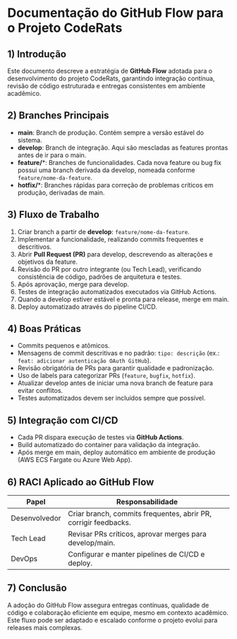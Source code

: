# Documentação do GitHub Flow para o Projeto CodeRats

## 1) Introdução

Este documento descreve a estratégia de **GitHub Flow** adotada para o desenvolvimento do projeto CodeRats, garantindo integração contínua, revisão de código estruturada e entregas consistentes em ambiente acadêmico.

## 2) Branches Principais

* **main**: Branch de produção. Contém sempre a versão estável do sistema.
* **develop**: Branch de integração. Aqui são mescladas as features prontas antes de ir para o main.
* **feature/**\*: Branches de funcionalidades. Cada nova feature ou bug fix possui uma branch derivada da develop, nomeada conforme `feature/nome-da-feature`.
* **hotfix/**\*: Branches rápidas para correção de problemas críticos em produção, derivadas de main.

## 3) Fluxo de Trabalho

1. Criar branch a partir de **develop**: `feature/nome-da-feature`.
2. Implementar a funcionalidade, realizando commits frequentes e descritivos.
3. Abrir **Pull Request (PR)** para develop, descrevendo as alterações e objetivos da feature.
4. Revisão do PR por outro integrante (ou Tech Lead), verificando consistência de código, padrões de arquitetura e testes.
5. Após aprovação, merge para develop.
6. Testes de integração automatizados executados via GitHub Actions.
7. Quando a develop estiver estável e pronta para release, merge em main.
8. Deploy automatizado através do pipeline CI/CD.

## 4) Boas Práticas

* Commits pequenos e atômicos.
* Mensagens de commit descritivas e no padrão: `tipo: descrição` (ex.: `feat: adicionar autenticação OAuth GitHub`).
* Revisão obrigatória de PRs para garantir qualidade e padronização.
* Uso de labels para categorizar PRs (`feature`, `bugfix`, `hotfix`).
* Atualizar develop antes de iniciar uma nova branch de feature para evitar conflitos.
* Testes automatizados devem ser incluídos sempre que possível.

## 5) Integração com CI/CD

* Cada PR dispara execução de testes via **GitHub Actions**.
* Build automatizado do container para validação da integração.
* Após merge em main, deploy automático em ambiente de produção (AWS ECS Fargate ou Azure Web App).

## 6) RACI Aplicado ao GitHub Flow

| Papel         | Responsabilidade                                                       |
| ------------- | ---------------------------------------------------------------------- |
| Desenvolvedor | Criar branch, commits frequentes, abrir PR, corrigir feedbacks.        |
| Tech Lead     | Revisar PRs críticos, aprovar merges para develop/main.                |
| DevOps        | Configurar e manter pipelines de CI/CD e deploy.                       |

## 7) Conclusão

A adoção do GitHub Flow assegura entregas contínuas, qualidade de código e colaboração eficiente em equipe, mesmo em contexto acadêmico. Este fluxo pode ser adaptado e escalado conforme o projeto evolui para releases mais complexas.
